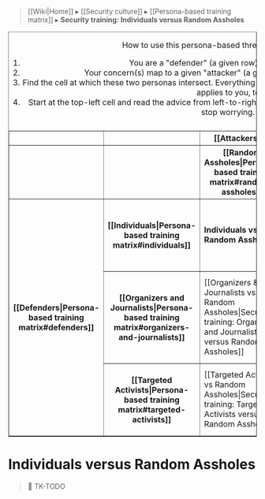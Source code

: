 > [[Wiki|Home]] ▸ [[Security culture]] ▸ [[Persona-based training matrix]] ▸ **Security training: Individuals versus Random Assholes**

<table border="1" cellpadding="10" cellspacing="0">
  <caption>
    <p>How to use this persona-based threat modeling matrix:</p>
    <ol>
      <li>You are a "defender" (a given row). Find yourself there.</li>
      <li>Your concern(s) map to a given "attacker" (a given column). Find your attacker.</li>
      <li>Find the cell at which these two personas intersect. Everything listed in the cells above and to the left of your cell applies to you, too.</li>
      <li>Start at the top-left cell and read the advice from left-to-right, top-to-bottom, until you reach your cell. Then stop worrying. :)</li>
    </ol>
  </caption>
  <tr>
    <th></th>
    <th></th>
    <th colspan="3">[[Attackers|Persona-based training matrix#attackers]]</th>
  </tr>
  <tr>
    <th></th>
    <th></th>
    <th>[[Random Assholes|Persona-based training matrix#random-assholes]]</th>
    <th>[[Assholes with Resources|Persona-based training matrix#assholes-with-resources]]</th>
    <th>[[The State|Persona-based training matrix#the-state]]</th>
  </tr>
  <tr>
    <th rowspan="3">[[Defenders|Persona-based training matrix#defenders]]</th>
    <th>[[Individuals|Persona-based training matrix#individuals]]</th>
    <td>
      <strong>Individuals vs Random Assholes</strong>
    </td>
    <td>
      [[Individuals vs Assholes with Resources|Security training: Individuals versus Assholes with Resources]]
    </td>
    <td>
      [[Individuals vs The State|Security training: Individuals versus The State]]
    </td>
  </tr>
  <tr>
    <th>[[Organizers and Journalists|Persona-based training matrix#organizers-and-journalists]]</th>
    <td>
      [[Organizers &amp; Journalists vs Random Assholes|Security training: Organizers and Journalists versus Random Assholes]]
    </td>
    <td>
      [[Organizers &amp; Journalists vs Assholes with Resources|Security training: Organizers and Journalists versus Assholes with Resources]]
    </td>
    <td>
      [[Organizers &amp; Journalists vs The State|Security Training: Organizers and Journalists versus The State]]
    </td>
  </tr>
  <tr>
    <th>[[Targeted Activists|Persona-based training matrix#targeted-activists]]</th>
    <td>
      [[Targeted Activists vs Random Assholes|Security training: Targeted Activists versus Random Assholes]]
    </td>
    <td>
      [[Targeted Activists vs Assholes with Resources|Security training: Targeted Activists versus Assholes with Resources]]
    </td>
    <td>
      [[Targeted Activists vs The State|Security training: Targeted Activists versus The State]]
    </td>
  </tr>
</table>

# Individuals versus Random Assholes

> 🚧 TK-TODO